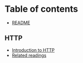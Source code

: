 # Table of contents

* [README](README.md)

## HTTP

* [Introduction to HTTP](http/introduction-to-http.md)
* [Related readings](http/related-readings.md)

